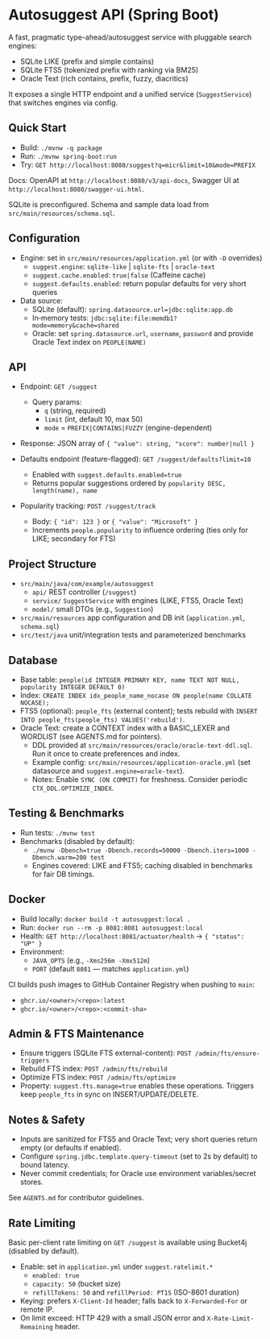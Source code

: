 # Autosuggest API (Spring Boot)

A fast, pragmatic type-ahead/autosuggest service with pluggable search engines:
- SQLite LIKE (prefix and simple contains)
- SQLite FTS5 (tokenized prefix with ranking via BM25)
- Oracle Text (rich contains, prefix, fuzzy, diacritics)

It exposes a single HTTP endpoint and a unified service (`SuggestService`) that switches engines via config.

## Quick Start

- Build: `./mvnw -q package`
- Run: `./mvnw spring-boot:run`
- Try: `GET http://localhost:8080/suggest?q=micr&limit=10&mode=PREFIX`

Docs: OpenAPI at `http://localhost:8080/v3/api-docs`, Swagger UI at `http://localhost:8080/swagger-ui.html`.

SQLite is preconfigured. Schema and sample data load from `src/main/resources/schema.sql`.

## Configuration

- Engine: set in `src/main/resources/application.yml` (or with `-D` overrides)
  - `suggest.engine`: `sqlite-like` | `sqlite-fts` | `oracle-text`
  - `suggest.cache.enabled`: `true|false` (Caffeine cache)
  - `suggest.defaults.enabled`: return popular defaults for very short queries
- Data source:
  - SQLite (default): `spring.datasource.url=jdbc:sqlite:app.db`
  - In‑memory tests: `jdbc:sqlite:file:memdb1?mode=memory&cache=shared`
  - Oracle: set `spring.datasource.url`, `username`, `password` and provide Oracle Text index on `PEOPLE(NAME)`

## API

- Endpoint: `GET /suggest`
  - Query params:
    - `q` (string, required)
    - `limit` (int, default 10, max 50)
    - `mode` = `PREFIX|CONTAINS|FUZZY` (engine-dependent)
- Response: JSON array of `{ "value": string, "score": number|null }`

- Defaults endpoint (feature-flagged): `GET /suggest/defaults?limit=10`
  - Enabled with `suggest.defaults.enabled=true`
  - Returns popular suggestions ordered by `popularity DESC, length(name), name`

- Popularity tracking: `POST /suggest/track`
  - Body: `{ "id": 123 }` or `{ "value": "Microsoft" }`
  - Increments `people.popularity` to influence ordering (ties only for LIKE; secondary for FTS)

## Project Structure

- `src/main/java/com/example/autosuggest`
  - `api/` REST controller (`/suggest`)
  - `service/` `SuggestService` with engines (LIKE, FTS5, Oracle Text)
  - `model/` small DTOs (e.g., `Suggestion`)
- `src/main/resources` app configuration and DB init (`application.yml`, `schema.sql`)
- `src/test/java` unit/integration tests and parameterized benchmarks

## Database

- Base table: `people(id INTEGER PRIMARY KEY, name TEXT NOT NULL, popularity INTEGER DEFAULT 0)`
- Index: `CREATE INDEX idx_people_name_nocase ON people(name COLLATE NOCASE);`
- FTS5 (optional): `people_fts` (external content); tests rebuild with `INSERT INTO people_fts(people_fts) VALUES('rebuild')`.
- Oracle Text: create a CONTEXT index with a BASIC_LEXER and WORDLIST (see AGENTS.md for pointers).
  - DDL provided at `src/main/resources/oracle/oracle-text-ddl.sql`. Run it once to create preferences and index.
  - Example config: `src/main/resources/application-oracle.yml` (set datasource and `suggest.engine=oracle-text`).
  - Notes: Enable `SYNC (ON COMMIT)` for freshness. Consider periodic `CTX_DDL.OPTIMIZE_INDEX`.

## Testing & Benchmarks

- Run tests: `./mvnw test`
- Benchmarks (disabled by default):
  - `./mvnw -Dbench=true -Dbench.records=50000 -Dbench.iters=1000 -Dbench.warm=200 test`
  - Engines covered: LIKE and FTS5; caching disabled in benchmarks for fair DB timings.

## Docker

- Build locally: `docker build -t autosuggest:local .`
- Run: `docker run --rm -p 8081:8081 autosuggest:local`
- Health: `GET http://localhost:8081/actuator/health` → `{ "status": "UP" }`
- Environment:
  - `JAVA_OPTS` (e.g., `-Xms256m -Xmx512m`)
  - `PORT` (default `8081` — matches `application.yml`)

CI builds push images to GitHub Container Registry when pushing to `main`:
- `ghcr.io/<owner>/<repo>:latest`
- `ghcr.io/<owner>/<repo>:<commit-sha>`

## Admin & FTS Maintenance

- Ensure triggers (SQLite FTS external-content): `POST /admin/fts/ensure-triggers`
- Rebuild FTS index: `POST /admin/fts/rebuild`
- Optimize FTS index: `POST /admin/fts/optimize`
- Property: `suggest.fts.manage=true` enables these operations. Triggers keep `people_fts` in sync on INSERT/UPDATE/DELETE.

## Notes & Safety

- Inputs are sanitized for FTS5 and Oracle Text; very short queries return empty (or defaults if enabled).
- Configure `spring.jdbc.template.query-timeout` (set to 2s by default) to bound latency.
- Never commit credentials; for Oracle use environment variables/secret stores.

See `AGENTS.md` for contributor guidelines.

## Rate Limiting

Basic per-client rate limiting on `GET /suggest` is available using Bucket4j (disabled by default).

- Enable: set in `application.yml` under `suggest.ratelimit.*`
  - `enabled: true`
  - `capacity: 50` (bucket size)
  - `refillTokens: 50` and `refillPeriod: PT1S` (ISO-8601 duration)
- Keying: prefers `X-Client-Id` header; falls back to `X-Forwarded-For` or remote IP.
- On limit exceed: HTTP 429 with a small JSON error and `X-Rate-Limit-Remaining` header.
